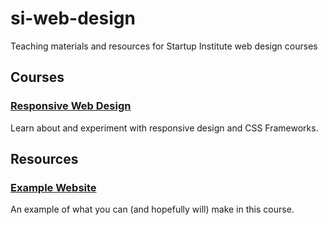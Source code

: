 # si-web-design

Teaching materials and resources for Startup Institute web design courses


## Courses

### [Responsive Web Design](http://farheen.website/rwd)

Learn about and experiment with responsive design and CSS Frameworks.


## Resources

### [Example Website]()

An example of what you can (and hopefully will) make in this course.
